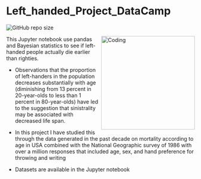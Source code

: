 # Left_handed_Project_DataCamp

![GitHub repo size](https://img.shields.io/github/languages/code-size/diefgonzalezpac/Left_handed_Project_DataCamp)

<img align="right" alt="Coding" width="250" src="https://media1.giphy.com/media/v1.Y2lkPTc5MGI3NjExYzUwMTQzOTU1Mjg0NWI5YjFjMDc2MDc4YTUxY2E4MzU1NzRmMjVjMSZjdD1n/3o6MbsqpcTWIiXXM6Q/giphy.gif">

This Jupyter notebook use pandas and Bayesian statistics to see if left-handed people actually die earlier than righties.

-  Observations that the proportion of left-handers in the population decreases substantially with age (diminishing from 13 percent in 20-year-olds to less than 1 percent in 80-year-olds) have led to the suggestion that sinistrality may be associated with decreased life span. 

-  In this project I have studied this through the data generated in the past decade on mortality according to age in USA combined with the National Geographic survey of 1986 with over a million responses that included age, sex, and hand preference for throwing and writing

- Datasets are available in the Jupyter notebook 


